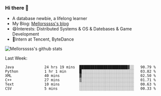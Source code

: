 ### Hi there 👋

- A database newbie, a lifelong learner
- My Blog: [Mellorsssss's blog](https://mellorsssss.com/)
- 😄Interests: Distributed Systems & OS & Datebases & Game Development
- 🤔Intern at Tencent, ByteDance


![Mellorsssss's github stats](https://github-readme-stats.vercel.app/api?username=Mellorsssss&show_icons=true&theme=radical&count_private=true)

<!-- ![Top Langs](https://github-readme-stats.vercel.app/api/top-langs/?username=anuraghazra&hide=javascript,html,typescript,css,glsl) -->

<!--
**Mellorsssss/Mellorsssss** is a ✨ _special_ ✨ repository because its `README.md` (this file) appears on your GitHub profile.

Here are some ideas to get you started:

- 🔭 I’m currently working on ...
- 🌱 I’m currently learning ...
- 👯 I’m looking to collaborate on ...
- 🤔 I’m looking for help with ...
- 💬 Ask me about ...
- 📫 How to reach me: ...
- 😄 Pronouns: ...
- ⚡ Fun fact: ...
-->

Last Week:
<!--START_SECTION:waka-->

```text
Java              24 hrs 19 mins  ██████████████████████▓░░   90.79 %
Python            1 hr 1 min      █░░░░░░░░░░░░░░░░░░░░░░░░   03.82 %
XML               40 mins         ▓░░░░░░░░░░░░░░░░░░░░░░░░   02.50 %
C++               27 mins         ▒░░░░░░░░░░░░░░░░░░░░░░░░   01.71 %
Text              10 mins         ░░░░░░░░░░░░░░░░░░░░░░░░░   00.63 %
CSV               5 mins          ░░░░░░░░░░░░░░░░░░░░░░░░░   00.33 %
```

<!--END_SECTION:waka-->
